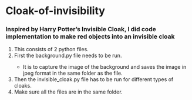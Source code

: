 # Cloak-of-invisibility

###  Inspired by Harry Potter’s Invisible Cloak, I did code implementation to make red objects into an invisible cloak </br>
<ol>
  <li>This consists of 2 python files. </li>  
  <li>First the background.py file needs to be run.  </li>
    <ul>
      <li>It is to capture the image of the background and saves the image in jpeg format in the same folder as the file.  </li>  
     </ul>
  <li>Then the invisible_cloak.py file has to be run for different types of cloaks.  </li>
  <li>Make sure all the files are in the same folder.  </li>
</ol>
  

